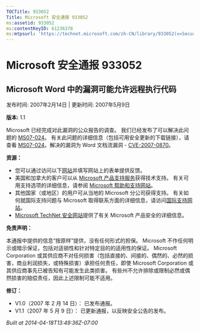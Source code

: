 ```yaml
---
TOCTitle: 933052
Title: Microsoft 安全通报 933052
ms:assetid: 933052
ms:contentKeyID: 61236378
ms:mtpsurl: 'https://technet.microsoft.com/zh-CN/library/933052(v=Security.10)'
---
```


Microsoft 安全通报 933052
=========================

Microsoft Word 中的漏洞可能允许远程执行代码
-------------------------------------------

发布时间: 2007年2月14日 | 更新时间: 2007年5月9日

**版本:** 1.1

Microsoft 已经完成对此漏洞的公众报告的调查。 我们已经发布了可以解决此问题的 [MS07-024](https://go.microsoft.com/fwlink/?linkid=85636)。 有关此问题的详细信息（包括可用安全更新的下载链接），请查看 [MS07-024](https://go.microsoft.com/fwlink/?linkid=85636)。解决的漏洞为 Word 文档流漏洞 - [CVE-2007-0870](https://www.cve.mitre.org/cgi-bin/cvename.cgi?name=cve-2007-0870)。

**资源：**

-   您可以通过访问以下[网站](https://support.microsoft.com/common/survey.aspx?scid=sw;en;1257&amp;showpage=1&amp;ws=technet&amp;sd=tech)并填写网站上的表单提供反馈。
-   美国和加拿大的客户可以从 [Microsoft 产品支持服务](https://go.microsoft.com/fwlink/?linkid=21131)获得技术支持。 有关可用支持选项的详细信息，请参阅 [Microsoft 帮助和支持网站](https://support.microsoft.com/default.aspx?ln=zh-cn)。
-   其他国家（或地区）的用户可从当地的 Microsoft 分公司获得支持。 有关如何就国际支持问题与 Microsoft 取得联系方面的详细信息，请访问[国际支持网站](https://go.microsoft.com/fwlink/?linkid=21155)。
-   [Microsoft TechNet 安全网站](https://go.microsoft.com/fwlink/?linkid=21132)提供了有关 Microsoft 产品安全的详细信息。

**免责声明：**

本通报中提供的信息“按原样”提供，没有任何形式的担保。 Microsoft 不作任何明示或暗示保证，包括对适销性和针对特定目的的适用性的保证。 Microsoft Corporation 或其供应商不对任何损害（包括直接的、间接的、偶然的、必然的损害，商业利润损失，或特殊损害）承担任何责任，即使 Microsoft Corporation 或其供应商事先已被告知有可能发生此类损害。 有些州不允许排除或限制必然或偶然损害的赔偿责任，因此上述限制可能不适用。

**修订：**

-   V1.0（2007 年 2 月 14 日）： 已发布通报。
-   V1.1（2007 年 5 月 9 日）： 已更新通报，以反映安全公告的发布。

*Built at 2014-04-18T13:49:36Z-07:00*
